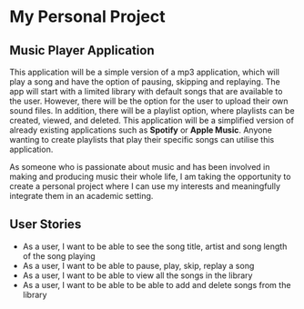 # My Personal Project

## Music Player Application

This application will be a simple version of a mp3 application,
which will play a song and have the option of pausing, skipping and replaying.
The app will start with a limited library with default songs that are available to the user.
However, there will be the option for the user to upload their own sound files.
In addition, there will be a playlist option, where playlists can be created, viewed, and deleted. 
This application will be a simplified version of already existing applications such as **Spotify** or **Apple Music**.
Anyone wanting to create playlists that play their specific songs can utilise this application.

As someone who is passionate about music and has been involved in making and producing music their whole life, I am 
taking the opportunity to create a personal project where I can use my interests and meaningfully integrate them 
in an academic setting.


## User Stories
- As a user, I want to be able to see the song title, artist and song length of the song playing
- As a user, I want to be able to pause, play, skip, replay a song
- As a user, I want to be able to view all the songs in the library
- As a user, I want to be able to be able to add and delete songs from the library
